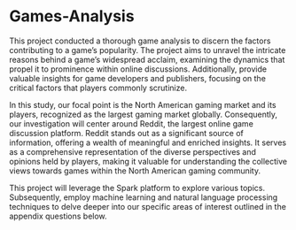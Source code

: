 # Games-Analysis

This project conducted a thorough game analysis to discern the factors contributing to a game’s popularity. The project aims to unravel the intricate reasons behind a game’s widespread acclaim, examining the dynamics that propel it to prominence within online discussions. Additionally, provide valuable insights for game developers and publishers, focusing on the critical factors that players commonly scrutinize.

In this study, our focal point is the North American gaming market and its players, recognized as the largest gaming market globally. Consequently, our investigation will center around Reddit, the largest online game discussion platform. Reddit stands out as a significant source of information, offering a wealth of meaningful and enriched insights. It serves as a comprehensive representation of the diverse perspectives and opinions held by players, making it valuable for understanding the collective views towards games within the North American gaming community.

This project will leverage the Spark platform to explore various topics. Subsequently, employ machine learning and natural language processing techniques to delve deeper into our specific areas of interest outlined in the appendix questions below.
